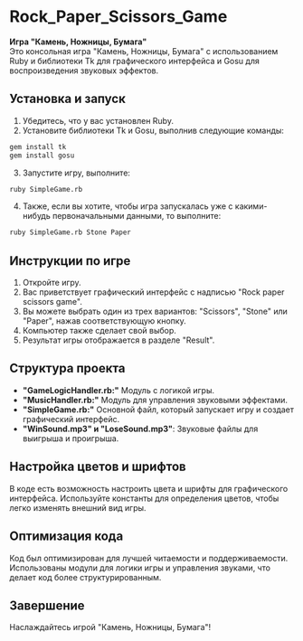 # Rock_Paper_Scissors_Game

**Игра "Камень, Ножницы, Бумага"** <br>
Это консольная игра "Камень, Ножницы, Бумага" с использованием Ruby и библиотеки Tk для графического интерфейса и Gosu для воспроизведения звуковых эффектов.

## Установка и запуск
1. Убедитесь, что у вас установлен Ruby.
2. Установите библиотеки Tk и Gosu, выполнив следующие команды:

```bash
gem install tk
gem install gosu
```

3. Запустите игру, выполните:
```bash
ruby SimpleGame.rb
```
4. Также, если вы хотите, чтобы игра запускалась уже с какими-нибудь первоначальными данными, то выполните:
```bash
ruby SimpleGame.rb Stone Paper
```

## Инструкции по игре
1. Откройте игру.
2. Вас приветствует графический интерфейс с надписью "Rock paper scissors game".
3. Вы можете выбрать один из трех вариантов: "Scissors", "Stone" или "Paper", нажав соответствующую кнопку.
4. Компьютер также сделает свой выбор.
5. Результат игры отображается в разделе "Result".

## Структура проекта
* **"GameLogicHandler.rb:"** Модуль с логикой игры.
* **"MusicHandler.rb:"** Модуль для управления звуковыми эффектами.
* **"SimpleGame.rb:"** Основной файл, который запускает игру и создает графический интерфейс.
* **"WinSound.mp3" и "LoseSound.mp3"**: Звуковые файлы для выигрыша и проигрыша.

## Настройка цветов и шрифтов
В коде есть возможность настроить цвета и шрифты для графического интерфейса. Используйте константы для определения цветов, чтобы легко изменять внешний вид игры.

## Оптимизация кода
Код был оптимизирован для лучшей читаемости и поддерживаемости. Использованы модули для логики игры и управления звуками, что делает код более структурированным.

## Завершение
Наслаждайтесь игрой "Камень, Ножницы, Бумага"!
